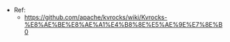 + Ref:
    + https://github.com/apache/kvrocks/wiki/Kvrocks-%E8%AE%BE%E8%AE%A1%E4%B8%8E%E5%AE%9E%E7%8E%B0